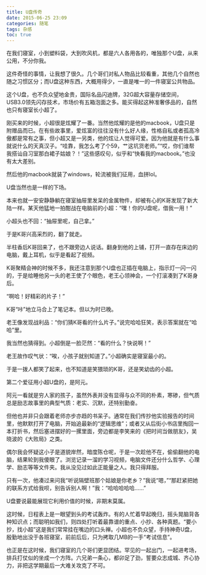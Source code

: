 ```yaml
---
title: U盘传奇
date: 2015-06-25 23:09
categories: 随笔
tags: 杂感
toc: true
---
```

在我们寝室，小到塑料袋，大到吹风机，都是六人各用各的，唯独那个U盘，从来公用，不分你我。

这件奇怪的事情，让我想了很久。几个哥们对私人物品比较看重，其他几个自然也随之习惯区分；而U盘这种东西，大概用得少，一直是唯一的一件寝室公共物品。

这个U盘，也不负众望地金贵，国际名品闪迪牌，32G超大容量存储空间，USB3.0领先闪存技术，市场价有五箱泡面之多。能买得起这种准奢侈品的，自然也只有寝室长小超了。

刚买来的时候，小超很是炫耀了一番。当然他炫耀的是他的macbook，U盘只是附赠品而已。在有些故事里，爱炫富的往往没有什么好人缘，性格自私或者孤高冷傲都是常有之事，但小超又是一另类，他的炫让人觉得可爱。因为他就是有什么事就说什么的天真汉子。“哇靠，我怎么考了个59，艹这坑货老师。”“哎，你们谁帮我搭讪自习室那白裙子姑娘？！”这些感叹句，似乎和“快看我的macbook。”也没有太大差别。

然后他的macbook就装了windows，轮流被我们征用，血拼lol。

U盘当然也是一样的下场。

本来也就一安安静静躺在寝室抽屉里发呆的金属物件，却被有心的K哥发现了新大陆一样。某天他猛地一拍酣战在电脑前的小超：“嘿！你的U盘呢，借我一用！”

小超头也不回：“抽屉里呢，自己拿。”

于是K哥兴高采烈的，翻了就走。

半柱香后K哥回来了，也不跟旁边人说话。翻身到他的上铺，打开一直存在床边的电脑，戴上耳机，似乎是看起了视频。

K哥聚精会神的时候不多，我还注意到那个U盘也正插在电脑上，指示灯一闪一闪的，于是给睡他另一头的老王使了个眼色，老王心领神会，一个打滚凑到了K哥身后。

“啊哈！好精彩的片子！”

K哥“咔”地立马合上了笔记本。但以为时已晚。

老王像发现战利品：“你们猜K哥看的什么片子。”说完哈哈狂笑，表示答案就在“哈哈”里。

我当然也猜得到。小超倒是一脸茫然：“看的什么？快说啊！”

老王故作叹气状：“唉，小孩子就别知道了。”小超确实是寝室最小的。

于是一拨人都笑了起来，也不知道是笑猥琐的K哥，还是笑幼齿的小超。

第二个爱征用小超U盘的，是阿元。

阿元一看就是穷人家的孩子，虽然外表并没有显得与众不同的朴素，寒碜，但气质总是励志故事里的典型气质：老实、沉默，还特别勤奋。

但他也并非只会跟着老师亦步亦趋的书呆子。通常在我们传抄他实验报告的时间里，他默默打开了电脑，开始追最新的“逻辑思维”；或者又从后街小书店里掏回一本打折书，然后塞进摆好的一摞里面，旁边都是李笑来的《把时间当做朋友》，吴晓波的《大败局》之类。

偶尔我会怀疑这小子是道貌岸然，暗度陈仓呢，于是一次趁他不在，偷偷翻他的电脑，结果轮到我傻眼了。浏览记录一溜的学习视频，电脑文件还分什么哲学、心理学、励志等等文件夹。我从没见过如此正能量之人。我只得拜服。

只有一次，他凑过来问我“听说隔壁班那个姑娘是你老乡？”我说“嗯，”“那赶紧把她的联系方式给我呗，别告诉别人啊！”我：“哈哈哈哈哈……”

U盘要说最能展现它利用价值的时候，非期末莫属。

这时候，日程表上是一眼望到头的考试轰炸。有的人忙着早起晚归，摇头晃脑背各种知识点；而聪明如我们，则四处打听着最靠谱的重点、小抄、各种真题。“要小抄，找小超”这是我们常常挂在嘴边的口头禅。小超也不负众望，手持神奇U盘，殷勤地出没于各班寝室，前前后后，只为拷取几MB的一手“考试信息”。

也正是在这时候，我们寝室的几个哥们更显团结。罕见的一起出门，一起进考场，排兵打仗似的坐成一个方阵。六兄弟一条心，都卯足了劲，誓要众志成城、齐心协力，非把这学期最后一大难关攻克了不可。



